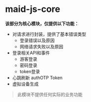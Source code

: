 # maid-js-core

**该部分为核心模块，仅提供以下功能：**

* 对请求进行封装，提供了基本错误类型
    * 登录错误以及原因
    * 网络请求失败以及原因
* 登录相关API和事件
    * 游客登录
    * 密码登录
    * token登录
* 心跳刷新 authOTP Token
* 虚拟设备生成

> 此模块不提供任何实际的业务功能
